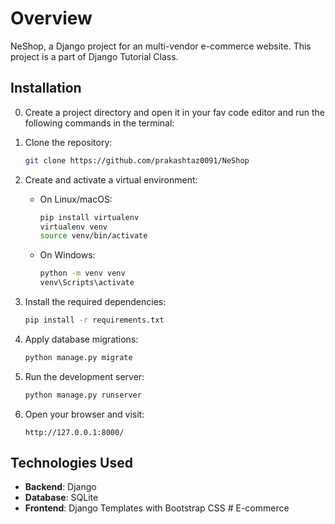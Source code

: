# Overview

NeShop, a Django project for an multi-vendor e-commerce website. This project is a part of Django Tutorial Class.

## Installation

0. Create a project directory and open it in your fav code editor and run the following commands in the terminal:

1. Clone the repository:

   ```bash
   git clone https://github.com/prakashtaz0091/NeShop

   ```

2. Create and activate a virtual environment:

   - On Linux/macOS:

     ```bash
     pip install virtualenv
     virtualenv venv
     source venv/bin/activate
     ```

   - On Windows:
     ```bash
     python -m venv venv
     venv\Scripts\activate
     ```

3. Install the required dependencies:

   ```bash
   pip install -r requirements.txt
   ```

4. Apply database migrations:

   ```bash
   python manage.py migrate
   ```

5. Run the development server:

   ```bash
   python manage.py runserver
   ```

6. Open your browser and visit:
   ```
   http://127.0.0.1:8000/
   ```

## Technologies Used

- **Backend**: Django
- **Database**: SQLite
- **Frontend**: Django Templates with Bootstrap CSS
#   E - c o m m e r c e  
 